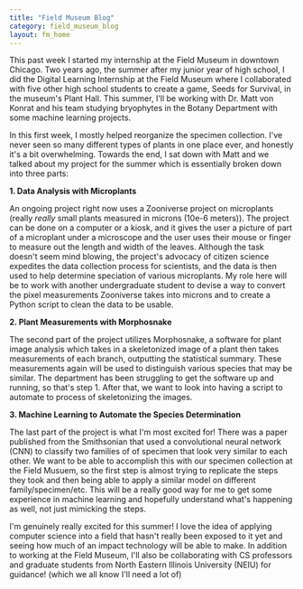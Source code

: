 ```yaml
---
title: "Field Museum Blog"
category: field_museum_blog
layout: fm_home
---
```


This past week I started my internship at the Field Museum in downtown Chicago. Two years ago, the summer after my junior year of high school, I did the Digital Learning Internship at the Field Museum where I collaborated with five other high school students to create a game, Seeds for Survival, in the museum's Plant Hall. This summer, I'll be working with Dr. Matt von Konrat and his team studying bryophytes in the Botany Department with some machine learning projects.

In this first week, I mostly helped reorganize the specimen collection. I've never seen so many different types of plants in one place ever, and honestly it's a bit overwhelming. Towards the end, I sat down with Matt and we talked about my project for the summer which is essentially broken down into three parts:

**1. Data Analysis with Microplants**

An ongoing project right now uses a Zooniverse project on microplants (really <i>really</i> small plants measured in microns (10e-6 meters)). The project can be done on a computer or a kiosk, and it gives the user a picture of part of a microplant under a microscope and the user uses their mouse or finger to measure out the length and width of the leaves. Although the task doesn't seem mind blowing, the project's advocacy of citizen science expedites the data collection process for scientists, and the data is then used to help determine speciation of various microplants. My role here will be to work with another undergraduate student to devise a way to convert the pixel measurements Zooniverse takes into microns and to create a Python script to clean the data to be usable.

**2. Plant Measurements with Morphosnake**

The second part of the project utilizes Morphosnake, a software for plant image analysis which takes in a skeletonized image of a plant then takes measurements of each branch, outputting the statistical summary. These measurements again will be used to distinguish various species that may be similar. The department has been struggling to get the software up and running, so that's step 1. After that, we want to look into having a script to automate to process of skeletonizing the images.

**3. Machine Learning to Automate the Species Determination**

The last part of the project is what I'm most excited for! There was a paper published from the Smithsonian that used a convolutional neural network (CNN) to classify two families of of specimen that look very similar to each other. We want to be able to accomplish this with our specimen collection at the Field Musuem, so the first step is almost trying to replicate the steps they took and then being able to apply a similar model on different family/specimen/etc. This will be a really good way for me to get some experience in machine learning and hopefully understand what's happening as well, not just mimicking the steps.

I'm genuinely really excited for this summer! I love the idea of applying computer science into a field that hasn't really been exposed to it yet and seeing how much of an impact technology will be able to make. In addition to working at the Field Museum, I'll also be collaborating with CS professors and graduate students from North Eastern Illinois University (NEIU) for guidance! (which we all know I'll need a lot of)